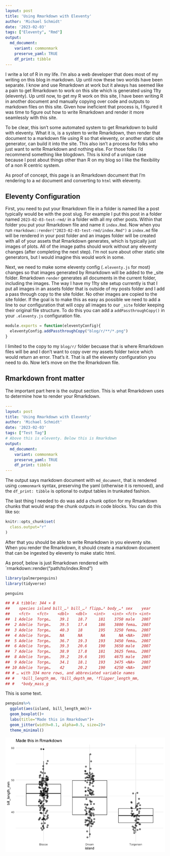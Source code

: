 ```yaml
---
layout: post
title: 'Using Rmarkdown with Eleventy'
author: 'Michael Schmidt'
date: '2023-02-03'
tags: ["Eleventy", "Rmd"]
output:
  md_document:
    variant: commonmark
    preserve_yaml: TRUE
    df_print: tibble
---
```


I write a lot of R in my life. I’m also a web developer that does most
of my writing on this blog in markdown. Up until now these two worlds
have been separate. I know and use Rmarkdown at work but it always has
seemed like a pain to get Rmarkdown to work on this site which is
generated using 11ty (eleventy). Up until now, to get my R work on this
site, I have been writing R in another document and manually copying
over code and outputs to markdown files on this site. Given how
ineficient that process is, I figured it was time to figure out how to
write Rmarkdown and render it more seamlessly with this site.

To be clear, this isn’t some automated system to get Rmarkdown to build
with eleventy. What it is, is a system to write Rmarkdown, then render
that document to a markdown file using R so that eleventy, or another
static site generator, can build it into the site. This also isn’t a
process for folks who just want to write Rmarkdown and nothing else. For
those folks I’d recommend something like blogdown. This is kind of a
unique case because I post about things other than R on my blog so I
like the flexibility of a non R centric system.

As proof of concept, this page is an Rmarkdown document that I’m
rendering to a `md` document and converting to `html` with eleventy.

## Eleventy Configuration

First, you need to put your Rmarkdown file in a folder is named like a
post typically would be with the post slug. For example I put this post
in a folder named `2023-02-03-test-rmd/` in a folder with all my other
posts. Within that folder you put your Rmarkdown file and name it
`index.Rmd`. Now when you run
`rmarkdown::render("2023-02-03-test-rmd/index.Rmd")` a `index.md` file
will be rendered in your post folder and an images folder will be
created with all of your assets that Rmarkdown generates, which is
typically just images of plots. All of the image paths should work
without any eleventy changes (after completing the next step). I’m not
sure about other static site generators, but I would imagine this would
work in some.

Next, we need to make some eleventy config (`.eleventy.js` for most)
changes so that images generated by Rmarkdown will be added to the
\_site folder. Rmarkdown `render` generates all documents in the current
folder, including the images. The way I have my 11ty site setup
currently is that I put all images in an assets folder that is outside
of my posts folder and I add a pass through copy to the site folder. No
other images are copied to the site folder. If the goal is to make this
as easy as possible we need to add a line to our configuration that will
copy all images to our `_site` folder keeping their original file
structure. To do this you can add a `addPassthroughCopy()` in your
`.eleventy.js` configuration file.

``` js
module.exports = function(eleventyConfig){
  eleventyConfig.addPassthroughCopy("blog/r/**/*.png")
}
```

I limited to the copy to my `blog/r/` folder becuase that is where
Rmarkdown files will be and I don’t want to copy over my assets folder
twice which would return an error. That’s it. That is all the eleventy
configuration you need to do. Now let’s move on the the Rmarkdown file.

## Rmarkdown front matter

The important part here is the output section. This is what Rmarkdown
uses to determine how to render your Rmarkdown.

``` yml
---
layout: post
title: 'Using Rmarkdown with Eleventy'
author: 'Michael Schmidt'
date: '2023-02-03'
tags: ["Test Tag"]
# Above this is eleventy. Below this is Rmarkdown
output:
  md_document:
    variant: commonmark
    preserve_yaml: TRUE
    df_print: tibble
---
```

The output says markdown document with `md_document`, that is rendered
using `commonmark` syntax, preserving the yaml (otherwise it is
removed), and the `df_print: tibble` is optional to output tables in
trunkated fashion.

The last thing I needed to do was add a chunk option for my Rmarkdown
chunks that would wrap the chunk outputs in code blocks. You can do this
like so:

``` r
knitr::opts_chunk$set(
  class.output="r"
)
```

After that you should be able to write Rmarkdown in you eleventy site.
When you render the Rmarkdown, it should create a markdown document that
can be ingested by eleventy to make static html.

As proof, below is just Rmarkdown rendered with
\`rmarkdown::render(“path/to/index.Rmd”)

``` r
library(palmerpenguins)
library(tidyverse)
```

``` r
penguins
```

``` r
## # A tibble: 344 × 8
##    species island bill_…¹ bill_…² flipp…³ body_…⁴ sex    year
##    <fct>   <fct>    <dbl>   <dbl>   <int>   <int> <fct> <int>
##  1 Adelie  Torge…    39.1    18.7     181    3750 male   2007
##  2 Adelie  Torge…    39.5    17.4     186    3800 fema…  2007
##  3 Adelie  Torge…    40.3    18       195    3250 fema…  2007
##  4 Adelie  Torge…    NA      NA        NA      NA <NA>   2007
##  5 Adelie  Torge…    36.7    19.3     193    3450 fema…  2007
##  6 Adelie  Torge…    39.3    20.6     190    3650 male   2007
##  7 Adelie  Torge…    38.9    17.8     181    3625 fema…  2007
##  8 Adelie  Torge…    39.2    19.6     195    4675 male   2007
##  9 Adelie  Torge…    34.1    18.1     193    3475 <NA>   2007
## 10 Adelie  Torge…    42      20.2     190    4250 <NA>   2007
## # … with 334 more rows, and abbreviated variable names
## #   ¹​bill_length_mm, ²​bill_depth_mm, ³​flipper_length_mm,
## #   ⁴​body_mass_g
```

This is some text.

``` r
penguins%>%
  ggplot(aes(island, bill_length_mm))+
  geom_boxplot()+
  labs(title="Made this in Rmarkdown")+
  geom_jitter(width=0.1, alpha=0.5, size=2)+
  theme_minimal()
```

![](index_files/figure-commonmark/unnamed-chunk-3-1.png)<!-- -->
